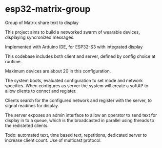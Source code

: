 # esp32-matrix-group
Group of Matrix share text to display

This project aims to build a networked swarm of wearable devices, displaying syncronized messages. 

Implemented with Arduino IDE, for ESP32-S3 with integrated display

This codebase includes both client and server, defined by config choice at runtime.

Maximum devices are about 20 in this configuration.

The system boots, evaluated configuration to set mode and network specifics.
When configures as server the system will create a softAP to allow clients to connct and register.

Clients search for the configured network and register with the server, to signal readines for display.

The server exposes an admin interface to allow an operator to send text for display in to a queue, which is the broadcasted in parallel using threads to the redisteted clients.

Todo:
automated text, time based text, repetitions,
dedicated server to increase client count.
Use of multicast protocol.

